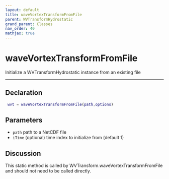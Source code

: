 ```yaml
---
layout: default
title: waveVortexTransformFromFile
parent: WVTransformHydrostatic
grand_parent: Classes
nav_order: 40
mathjax: true
---
```


#  waveVortexTransformFromFile

Initialize a WVTransformHydrostatic instance from an existing file


---

## Declaration
```matlab
 wvt = waveVortexTransformFromFile(path,options)
```
## Parameters
+ `path`  path to a NetCDF file
+ `iTime`  (optional) time index to initialize from (default 1)

## Discussion

  This static method is called by WVTransform.waveVortexTransformFromFile
  and should not need to be called directly.
 
        
